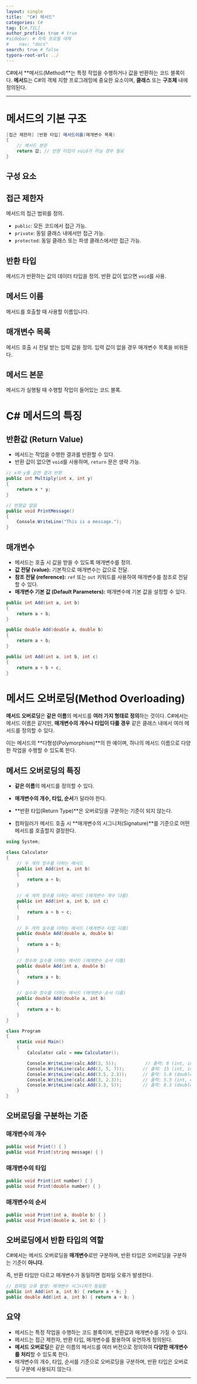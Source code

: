 ```yaml
---
layout: single
title:  "C#) 메서드"
categories: C#
tag: [C#,TIL]
author_profile: true # true
#sidebar: # 좌측 프로필 대체
#    nav: "docs"
search: true # false
typora-root-url: ../
---
```


C#에서 **메서드(Method)**는 특정 작업을 수행하거나 값을 반환하는 코드 블록이다. 
**메서드**는 C#의 객체 지향 프로그래밍에 중요한 요소이며, **클래스** 또는 **구조체** 내에 정의된다.

---



# 메서드의 기본 구조

``` csharp
[접근 제한자] [반환 타입] 메서드이름(매개변수 목록)
{
    // 메서드 본문
    return 값; // 반환 타입이 void가 아닐 경우 필요
}

```

## **구성 요소**

## **접근 제한자**

메서드의 접근 범위를 정의.

- `public`: 모든 코드에서 접근 가능.
- `private`: 동일 클래스 내에서만 접근 가능.
- `protected`: 동일 클래스 또는 파생 클래스에서만 접근 가능.

##  **반환 타입**

메서드가 반환하는 값의 데이터 타입을 정의. 
반환 값이 없으면 `void`를 사용.

## **메서드 이름**
메서드를 호출할 때 사용할 이름입니다.

## **매개변수 목록**
메서드 호출 시 전달 받는 입력 값을 정의. 
입력 값이 없을 경우 매개변수 목록을 비워둔다.

## **메서드 본문**
메서드가 실행될 때 수행할 작업이 들어있는 코드 블록.





# **C# 메서드의 특징**

## **반환값 (Return Value)**

- 메서드는 작업을 수행한 결과를 반환할 수 있다.
- 반환 값이 없으면 `void`를 사용하며, `return` 문은 생략 가능.

``` csharp
// x와 y를 곱한 결과 반환
public int Multiply(int x, int y)
{
    return x * y; 
}

// 반환값 없음
public void PrintMessage()
{
    Console.WriteLine("This is a message."); 
}

```

## **매개변수**

- 메서드는 호출 시 값을 받을 수 있도록 매개변수를 정의.
- **값 전달 (value):** 기본적으로 매개변수는 값으로 전달.
- **참조 전달 (reference):** `ref` 또는 `out` 키워드를 사용하여 매개변수를 참조로 전달할 수 있다.
- **매개변수 기본 값 (Default Parameters):** 매개변수에 기본 값을 설정할 수 있다.

``` csharp
public int Add(int a, int b)
{
    return a + b;
}

public double Add(double a, double b)
{
    return a + b;
}

public int Add(int a, int b, int c)
{
    return a + b + c;
}
```



# 메서드 오버로딩(Method Overloading)

**메서드 오버로딩**은 **같은 이름**의 메서드를 **여러 가지 형태로 정의**하는 것이다. 
C#에서는 메서드 이름은 같지만, **매개변수의 개수나 타입이 다를 경우** 같은 클래스 내에서 여러 메서드를 정의할 수 있다.

이는 메서드의 **다형성(Polymorphism)**의 한 예이며, 
하나의 메서드 이름으로 다양한 작업을 수행할 수 있도록 한다.



## **메서드 오버로딩의 특징**

- **같은 이름**의 메서드를 정의할 수 있다.

- **매개변수의 개수, 타입, 순서**가 달라야 한다.

- **반환 타입(Return Type)**은 오버로딩을 구분하는 기준이 되지 않는다.

- 컴파일러가 메서드 호출 시 **매개변수의 시그니처(Signature)**를 기준으로 어떤 메서드를 호출할지 결정한다.

``` csharp
using System;

class Calculator
{
    // 두 개의 정수를 더하는 메서드
    public int Add(int a, int b)
    {
        return a + b;
    }

    // 세 개의 정수를 더하는 메서드 (매개변수 개수 다름)
    public int Add(int a, int b, int c)
    {
        return a + b + c;
    }

    // 두 개의 실수를 더하는 메서드 (매개변수 타입 다름)
    public double Add(double a, double b)
    {
        return a + b;
    }

    // 정수와 실수를 더하는 메서드 (매개변수 순서 다름)
    public double Add(int a, double b)
    {
        return a + b;
    }

    // 실수와 정수를 더하는 메서드 (매개변수 순서 다름)
    public double Add(double a, int b)
    {
        return a + b;
    }
}

class Program
{
    static void Main()
    {
        Calculator calc = new Calculator();

        Console.WriteLine(calc.Add(3, 5));           // 출력: 8 (int, int)
        Console.WriteLine(calc.Add(3, 5, 7));       // 출력: 15 (int, int, int)
        Console.WriteLine(calc.Add(3.5, 2.3));      // 출력: 5.8 (double, double)
        Console.WriteLine(calc.Add(3, 2.3));        // 출력: 5.3 (int, double)
        Console.WriteLine(calc.Add(3.3, 5));        // 출력: 8.3 (double, int)
    }
}

```



## 오버로딩을 구분하는 기준

### 매개변수의 개수

``` csharp
public void Print() { }
public void Print(string message) { }
```

### 매개변수의 타입

``` csharp
public void Print(int number) { }
public void Print(double number) { }
```

### 매개변수의 순서

``` csharp
public void Print(int a, double b) { }
public void Print(double a, int b) { }
```



## 오버로딩에서 반환 타입의 역할

C#에서는 메서드 오버로딩을 **매개변수**로만 구분하며, 반환 타입은 오버로딩을 구분하는 기준이 **아니다**. 

즉, 반환 타입만 다르고 매개변수가 동일하면 컴파일 오류가 발생한다.

``` csharp
// 컴파일 오류 발생: 매개변수 시그니처가 동일함
public int Add(int a, int b) { return a + b; }
public double Add(int a, int b) { return a + b; }
```





## **요약**

- 메서드는 특정 작업을 수행하는 코드 블록이며, 반환값과 매개변수를 가질 수 있다.
- 메서드는 접근 제한자, 반환 타입, 매개변수를 활용하여 유연하게 정의된다.
- **메서드 오버로딩**은 같은 이름의 메서드를 여러 버전으로 정의하여 **다양한 매개변수를 처리**할 수 있도록 한다.
- 매개변수의 개수, 타입, 순서를 기준으로 오버로딩을 구분하며, 
  반환 타입은 오버로딩 구분에 사용되지 않는다.

---


